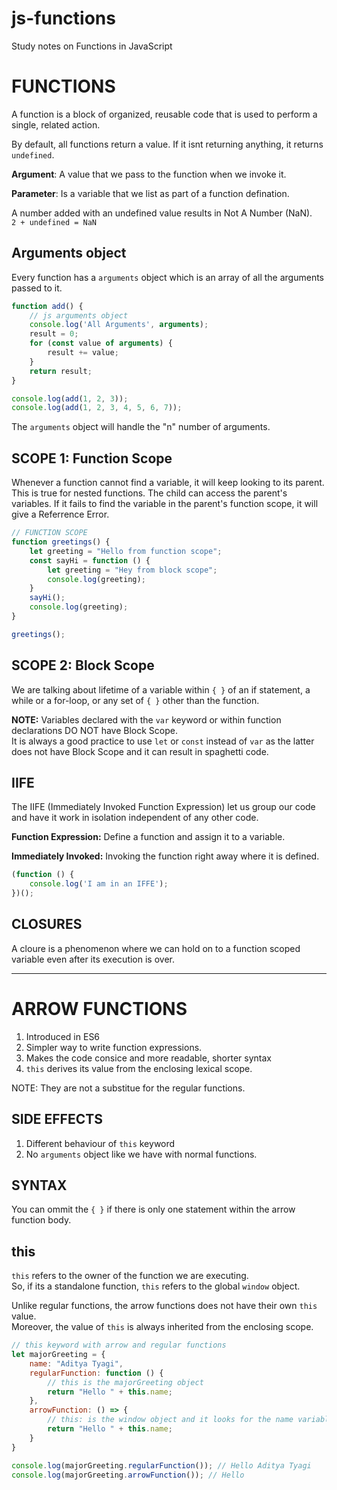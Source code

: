 # js-functions
Study notes on Functions in JavaScript

# FUNCTIONS
A function is a block of organized, reusable code that is used to perform a single, related action.  

By default, all functions return a value. If it isnt returning anything, it returns `undefined`.  

**Argument**: A value that we pass to the function when we invoke it.  

**Parameter**: Is a variable that we list as part of a function defination.  

A number added with an undefined value results in Not A Number (NaN).  
`2 + undefined = NaN`  

## Arguments object
Every function has a `arguments` object which is an array of all the arguments passed to it.

```javascript
function add() {
    // js arguments object
    console.log('All Arguments', arguments);
    result = 0;
    for (const value of arguments) {
        result += value;
    }
    return result;
}

console.log(add(1, 2, 3));
console.log(add(1, 2, 3, 4, 5, 6, 7));

```
The `arguments` object will handle the "n" number of arguments.  

## SCOPE 1: Function Scope
Whenever a function cannot find a variable, it will keep looking to its parent. This is true for nested functions. The child can access the parent's variables. If it fails to find the variable in the parent's function scope, it will give a Referrence Error.  

```javascript
// FUNCTION SCOPE
function greetings() {
    let greeting = "Hello from function scope";
    const sayHi = function () {
        let greeting = "Hey from block scope";
        console.log(greeting);
    }
    sayHi();
    console.log(greeting);
}

greetings();
```

## SCOPE 2: Block Scope
We are talking about lifetime of a variable within `{ }` of an if statement, a while or a for-loop, or any set of `{ }` other than the function.  

**NOTE:** Variables declared with the `var` keyword or within function declarations DO NOT have Block Scope.  
It is always a good practice to use `let` or `const` instead of `var` as the latter does not have Block Scope and it can result in spaghetti code.  

## IIFE  
The IIFE (Immediately Invoked Function Expression) let us group our code and have it work in isolation independent of any other code.  

**Function Expression:** Define a function and assign it to a variable.  

**Immediately Invoked:** Invoking the function right away where it is defined.  

```javascript
(function () {
    console.log('I am in an IFFE');
})();
```

## CLOSURES
A cloure is a phenomenon where we can hold on to a function scoped variable even after its execution is over.  

*** 

# ARROW FUNCTIONS
1. Introduced in ES6  
2. Simpler way to write function expressions.  
3. Makes the code consice and more readable, shorter syntax  
4. `this` derives its value from the enclosing lexical scope.  

NOTE: They are not a substitue for the regular functions.  

## SIDE EFFECTS
1. Different behaviour of `this` keyword  
2. No `arguments` object like we have with normal functions.  

## SYNTAX
You can ommit the `{ }` if there is only one statement within the arrow function body.  

## this
`this` refers to the owner of the function we are executing.  
So, if its a standalone function, `this` refers to the global `window` object.  

Unlike regular functions, the arrow functions does not have their own `this` value.  
Moreover, the value of `this` is always inherited from the enclosing scope.  

```javascript
// this keyword with arrow and regular functions
let majorGreeting = {
    name: "Aditya Tyagi",
    regularFunction: function () {
        // this is the majorGreeting object
        return "Hello " + this.name;
    },
    arrowFunction: () => {
        // this: is the window object and it looks for the name variable of the window (global object), which is not present
        return "Hello " + this.name;
    }
}

console.log(majorGreeting.regularFunction()); // Hello Aditya Tyagi
console.log(majorGreeting.arrowFunction()); // Hello
```
